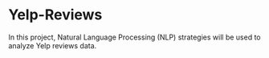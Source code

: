 # Yelp-Reviews
In this project, Natural Language Processing (NLP) strategies will be used to analyze Yelp reviews data.
